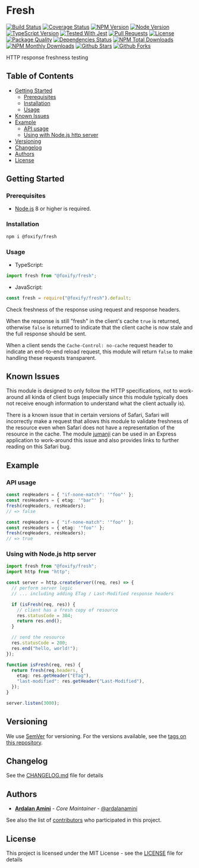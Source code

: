# Fresh <!-- omit in toc -->


[![Build Status](https://github.com/foxifyjs/foxify/workflows/Test/badge.svg)](https://github.com/foxifyjs/foxify/actions)
[![Coverage Status](https://codecov.io/gh/foxifyjs/foxify/branch/main/graph/badge.svg?flag=fresh)](https://codecov.io/gh/foxifyjs/foxify)
[![NPM Version][npm-image]][npm-url]
[![Node Version][node-version-image]][node-version-url]
[![TypeScript Version][typescript-version-image]][typescript-version-url]
[![Tested With Jest][jest-image]][jest-url]
[![Pull Requests][pulls-image]][pulls-url]
[![License][license-image]][license-url]
[![Package Quality][quality-image]][quality-url]
[![Dependencies Status][dependency-status-image]][dependency-status-url]
[![NPM Total Downloads][total-downloads-image]][total-downloads-url]
[![NPM Monthly Downloads][monthly-downloads-image]][monthly-downloads-url]
[![Github Stars][stars-image]][stars-url]
[![Github Forks][forks-image]][forks-url]

HTTP response freshness testing

## Table of Contents

- [Getting Started](#getting-started)
    - [Prerequisites](#prerequisites)
    - [Installation](#installation)
    - [Usage](#usage)
- [Known Issues](#known-issues)
- [Example](#example)
    - [API usage](#api-usage)
    - [Using with Node.js http server](#using-with-nodejs-http-server)
- [Versioning](#versioning)
- [Changelog](#changelog)
- [Authors](#authors)
- [License](#license)

## Getting Started

### Prerequisites

- [Node.js](https://nodejs.org/en/download) 8 or higher is required.

### Installation

```bash
npm i @foxify/fresh
```

### Usage

- TypeScript:

```typescript
import fresh from "@foxify/fresh";
```

- JavaScript:

```javascript
const fresh = require("@foxify/fresh").default;
```

Check freshness of the response using request and response headers.

When the response is still "fresh" in the client's cache `true` is
returned, otherwise `false` is returned to indicate that the client
cache is now stale and the full response should be sent.

When a client sends the `Cache-Control: no-cache` request header to
indicate an end-to-end reload request, this module will return `false`
to make handling these requests transparent.

## Known Issues

This module is designed to only follow the HTTP specifications, not
to work-around all kinda of client bugs (especially since this module
typically does not receive enough information to understand what the
client actually is).

There is a known issue that in certain versions of Safari, Safari
will incorrectly make a request that allows this module to validate
freshness of the resource even when Safari does not have a
representation of the resource in the cache. The module
[jumanji](https://www.npmjs.com/package/jumanji) can be used in
an Express application to work-around this issue and also provides
links to further reading on this Safari bug.

## Example

### API usage

```typescript
const reqHeaders = { "if-none-match": '"foo"' };
const resHeaders = { etag: '"bar"' };
fresh(reqHeaders, resHeaders);
// => false

const reqHeaders = { "if-none-match": '"foo"' };
const resHeaders = { etag: '"foo"' };
fresh(reqHeaders, resHeaders);
// => true
```

### Using with Node.js http server

```typescript
import fresh from "@foxify/fresh";
import http from "http";

const server = http.createServer((req, res) => {
  // perform server logic
  // ... including adding ETag / Last-Modified response headers

  if (isFresh(req, res)) {
    // client has a fresh copy of resource
    res.statusCode = 304;
    return res.end();
  }

  // send the resource
  res.statusCode = 200;
  res.end("hello, world!");
});

function isFresh(req, res) {
  return fresh(req.headers, {
    etag: res.getHeader("ETag"),
    "last-modified": res.getHeader("Last-Modified"),
  });
}

server.listen(3000);
```

## Versioning

We use [SemVer](http://semver.org) for versioning. For the versions available, see the [tags on this repository](https://github.com/foxifyjs/fresh/tags).

## Changelog

See the [CHANGELOG.md](CHANGELOG.md) file for details

## Authors

- [**Ardalan Amini**](https://ardalanamini.com) - _Core Maintainer_ - [@ardalanamini](https://github.com/ardalanamini)

See also the list of [contributors](https://github.com/foxifyjs/fresh/contributors) who participated in this project.

## License

This project is licensed under the MIT License - see the [LICENSE](LICENSE) file for details

[npm-image]: https://img.shields.io/npm/v/@foxify/fresh.svg
[npm-url]: https://www.npmjs.com/package/@foxify/fresh
[node-version-image]: https://img.shields.io/node/v/@foxify/fresh.svg
[node-version-url]: https://nodejs.org
[typescript-version-image]: https://img.shields.io/npm/types/@foxify/fresh.svg
[typescript-version-url]: https://www.typescriptlang.org
[jest-image]: https://img.shields.io/badge/tested_with-jest-99424f.svg
[jest-url]: https://github.com/facebook/jest
[pulls-image]: https://img.shields.io/badge/PRs-Welcome-brightgreen.svg
[pulls-url]: https://github.com/foxifyjs/foxify/pulls
[license-image]: https://img.shields.io/github/license/foxifyjs/fresh.svg
[license-url]: https://github.com/foxifyjs/foxify/blob/main/packages/fresh/LICENSE
[quality-image]: http://npm.packagequality.com/shield/%40foxify%2Ffresh.svg
[quality-url]: http://packagequality.com/#?package=@foxify/fresh
[dependency-status-image]: https://david-dm.org/foxifyjs/fresh.svg
[dependency-status-url]: https://david-dm.org/foxifyjs/fresh
[total-downloads-image]: https://img.shields.io/npm/dt/@foxify/fresh.svg
[total-downloads-url]: https://www.npmjs.com/package/@foxify/fresh
[monthly-downloads-image]: https://img.shields.io/npm/dm/@foxify/fresh.svg
[monthly-downloads-url]: https://www.npmjs.com/package/@foxify/fresh
[stars-image]: https://img.shields.io/github/stars/foxifyjs/foxify.svg?style=social
[stars-url]: https://github.com/foxifyjs/foxify
[forks-image]: https://img.shields.io/github/forks/foxifyjs/fresh.svg?style=social&label=Fork
[forks-url]: https://github.com/foxifyjs/foxify
